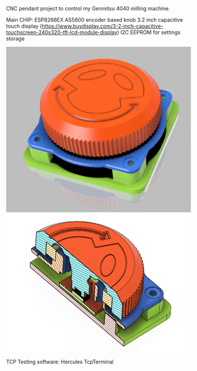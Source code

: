 CNC pendant project to control my Genmitsu 4040 milling machine.

Main CHIP: ESP8266EX
AS5600 encoder based knob
3.2 inch capacitive touch display (https://www.buydisplay.com/3-2-inch-capacitive-touchscreen-240x320-tft-lcd-module-display)
I2C EEPROM for settings storage

![s1](docs/images/screenshot_1.png)
![s1](docs/images/screenshot_2.png)

TCP Testing software:
Hercules
TcpTerminal
